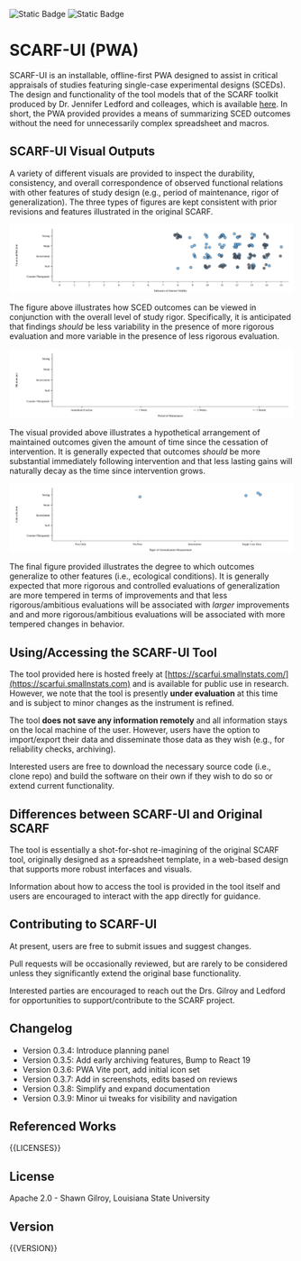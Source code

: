 ![Static Badge](https://img.shields.io/badge/Version-{{VERSION_NUMBER}}-blue) ![Static Badge](https://img.shields.io/badge/License-Apache_2.0-purple)

# SCARF-UI (PWA)

SCARF-UI is an installable, offline-first PWA designed to assist in critical appraisals of studies featuring single-case experimental designs (SCEDs). The design and functionality of the tool models that of the SCARF toolkit produced by Dr. Jennifer Ledford and colleages, which is available [here](https://ebip.vkcsites.org/scarfv2/). In short, the PWA provided provides a means of summarizing SCED outcomes without the need for unnecessarily complex spreadsheet and macros.

## SCARF-UI Visual Outputs

A variety of different visuals are provided to inspect the durability, consistency, and overall correspondence of observed functional relations with other features of study design (e.g., period of maintenance, rigor of generalization). The three types of figures are kept consistent with prior revisions and features illustrated in the original SCARF.

![Visualize Functional Relations given Rigor](public/img/SCARF_Functional_Relation_Given_IV.svg)

The figure above illustrates how SCED outcomes can be viewed in conjunction with the overall level of study rigor. Specifically, it is anticipated that findings _should_ be less variability in the presence of more rigorous evaluation and more variable in the presence of less rigorous evaluation.

![Visualize Maintenance given Delay](public/img/SCARF_Maintenance_Given_Rigor.svg)

The visual provided above illustrates a hypothetical arrangement of maintained outcomes given the amount of time since the cessation of intervention. It is generally expected that outcomes _should_ be more substantial immediately following intervention and that less lasting gains will naturally decay as the time since intervention grows.

![Visualize Generalization given Rigor](public/img/SCARF_Generalization_Given_Duration.svg)

The final figure provided illustrates the degree to which outcomes generalize to other features (i.e., ecological conditions). It is generally expected that more rigorous and controlled evaluations of generalization are more tempered in terms of improvements and that less rigorous/ambitious evaluations will be associated with _larger_ improvements and and more rigorous/ambitious evaluations will be associated with more tempered changes in behavior.

## Using/Accessing the SCARF-UI Tool

The tool provided here is hosted freely at [https://scarfui.smallnstats.com/](https://scarfui.smallnstats.com) and is available for public use in research. However, we note that the tool is presently **under evaluation** at this time and is subject to minor changes as the instrument is refined.

The tool **does not save any information remotely** and all information stays on the local machine of the user. However, users have the option to import/export their data and disseminate those data as they wish (e.g., for reliability checks, archiving).

Interested users are free to download the necessary source code (i.e., clone repo) and build the software on their own if they wish to do so or extend current functionality.

## Differences between SCARF-UI and Original SCARF

The tool is essentially a shot-for-shot re-imagining of the original SCARF tool, originally designed as a spreadsheet template, in a web-based design that supports more robust interfaces and visuals.

Information about how to access the tool is provided in the tool itself and users are encouraged to interact with the app directly for guidance.

## Contributing to SCARF-UI

At present, users are free to submit issues and suggest changes.

Pull requests will be occasionally reviewed, but are rarely to be considered unless they significantly extend the original base functionality.

Interested parties are encouraged to reach out the Drs. Gilroy and Ledford for opportunities to support/contribute to the SCARF project.

## Changelog

- Version 0.3.4: Introduce planning panel
- Version 0.3.5: Add early archiving features, Bump to React 19
- Version 0.3.6: PWA Vite port, add initial icon set
- Version 0.3.7: Add in screenshots, edits based on reviews
- Version 0.3.8: Simplify and expand documentation
- Version 0.3.9: Minor ui tweaks for visibility and navigation

## Referenced Works

{{LICENSES}}

## License

Apache 2.0 - Shawn Gilroy, Louisiana State University

## Version

{{VERSION}}
